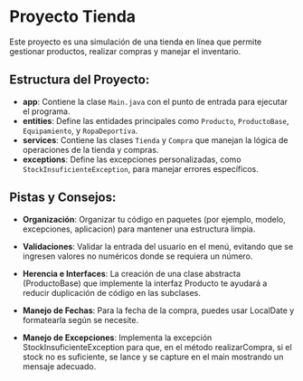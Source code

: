 # Proyecto Tienda

Este proyecto es una simulación de una tienda en línea que permite gestionar productos, realizar compras y manejar el inventario.

## Estructura del Proyecto:

- **app**: Contiene la clase `Main.java` con el punto de entrada para ejecutar el programa.
- **entities**: Define las entidades principales como `Producto`, `ProductoBase`, `Equipamiento`, y `RopaDeportiva`.
- **services**: Contiene las clases `Tienda` y `Compra` que manejan la lógica de operaciones de la tienda y compras.
- **exceptions**: Define las excepciones personalizadas, como `StockInsuficienteException`, para manejar errores específicos.

##  Pistas y Consejos:

-  **Organización**: Organizar tu código en paquetes (por ejemplo, modelo, excepciones,
   aplicacion) para mantener una estructura limpia.

- **Validaciones**: Validar la entrada del usuario en el menú, evitando que se ingresen
  valores no numéricos donde se requiera un número.

- **Herencia e Interfaces**: La creación de una clase abstracta (ProductoBase) que implemente la interfaz
  Producto te ayudará a reducir duplicación de código en las subclases.

- **Manejo de Fechas**:  Para la fecha de la compra, puedes usar LocalDate y formatearla según se necesite.

- **Manejo de Excepciones**: Implementa la excepción StockInsuficienteException para que, en el
  método realizarCompra, si el stock no es suficiente, se lance y se capture en el
  main mostrando un mensaje adecuado.
